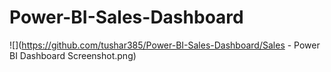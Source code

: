 # Power-BI-Sales-Dashboard

![](https://github.com/tushar385/Power-BI-Sales-Dashboard/Sales - Power BI Dashboard Screenshot.png)
